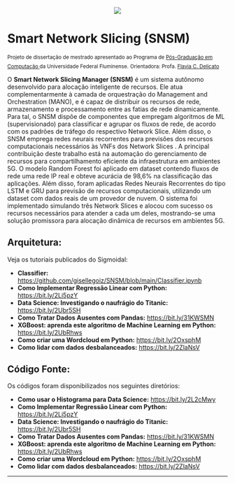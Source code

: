 <p align="center">
  <img src="banner.png" >
</p>

# Smart Network Slicing (SNSM)
<sub>Projeto de dissertação de mestrado apresentado ao Programa de [Pós-Graduação em Computação ](https://www.ic.uff.br/) da Universidade Federal Fluminense.</sub>
<sub>Orientadora: Profa. [Flavia C. Delicato](https://sites.google.com/view/professorflaviadelicato/home) </sub>
</p>

O **Smart Network Slicing Manager (SNSM)** é um sistema autônomo desenvolvido para alocação inteligente de recursos. Ele atua complementarmente à camada de orquestração do Management and Orchestration (MANO), e é capaz de distribuir os recursos de rede, armazenamento e processamento entre as fatias de rede dinamicamente. Para tal, o SNSM dispõe de componentes que empregam algoritmos de ML (supervisionado) para classificar e agrupar os fluxos de rede, de acordo com os padrões de tráfego do respectivo Network Slice. Além disso, o SNSM emprega redes neurais recorrentes para previsões dos recursos computacionais necessários às VNFs dos Network Slices . A principal contribuição deste trabalho está na automação do gerenciamento de recursos para compartilhamento eficiente da infraestrutura em ambientes 5G. O modelo Random Forest foi aplicado em dataset contendo fluxos de rede uma rede IP real e obteve acurácia de 98,6% na classificação das aplicações. Além disso, foram aplicadas Redes Neurais Recorrentes do tipo LSTM e GRU para previsão de recursos computacionais, utilizando um dataset com dados reais de um provedor de nuvem. O sistema foi implementado simulando três Network Slices e alocou com sucesso os recursos necessários para atender a cada um deles, mostrando-se uma solução promissora para alocação dinâmica de recursos em ambientes 5G.
  
## Arquitetura:
Veja os tutoriais publicados do Sigmoidal:

* **Classifier:** https://github.com/gisellegoiz/SNSM/blob/main/Classifier.ipynb
* **Como Implementar Regressão Linear com Python:** https://bit.ly/2Li5pzY
* **Data Science: Investigando o naufrágio do Titanic:** https://bit.ly/2Ubr5SH
* **Como Tratar Dados Ausentes com Pandas:** https://bit.ly/31KWSMN
* **XGBoost: aprenda este algoritmo de Machine Learning em Python:** https://bit.ly/2UbRhws
* **Como criar uma Wordcloud em Python:** https://bit.ly/2OxsphM
* **Como lidar com dados desbalanceados:** https://bit.ly/2ZlaNsV


## Código Fonte:
Os códigos foram disponibilizados nos seguintes diretórios:

* **Como usar o Histograma para Data Science:** https://bit.ly/2L2cMwy
* **Como Implementar Regressão Linear com Python:** https://bit.ly/2Li5pzY
* **Data Science: Investigando o naufrágio do Titanic:** https://bit.ly/2Ubr5SH
* **Como Tratar Dados Ausentes com Pandas:** https://bit.ly/31KWSMN
* **XGBoost: aprenda este algoritmo de Machine Learning em Python:** https://bit.ly/2UbRhws
* **Como criar uma Wordcloud em Python:** https://bit.ly/2OxsphM
* **Como lidar com dados desbalanceados:** https://bit.ly/2ZlaNsV

---


